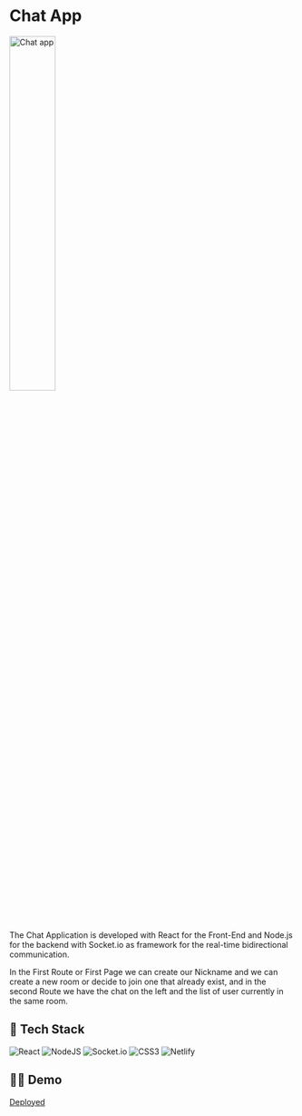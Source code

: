 # Chat App

<img src="https://res.cloudinary.com/mike88/image/upload/v1641469723/Chat_app_j26wuc.jpg" title="Chat app" alt="Chat app" width="40%"/>

The Chat Application is developed with React for the Front-End and Node.js for the backend with Socket.io as framework for the real-time bidirectional 
communication.

In the First Route or First Page we can create our Nickname and we can create a new room or decide to join one that already exist, and in the second Route we have the chat on the left and the list of user currently in the same room.



## 🥞 Tech Stack

![React](https://img.shields.io/badge/react-%2320232a.svg?style=for-the-badge&logo=react&logoColor=%2361DAFB)
![NodeJS](https://img.shields.io/badge/node.js-6DA55F?style=for-the-badge&logo=node.js&logoColor=white)
![Socket.io](https://img.shields.io/badge/Socket.io-black?style=for-the-badge&logo=socket.io&badgeColor=010101)
![CSS3](https://img.shields.io/badge/css3-%231572B6.svg?style=for-the-badge&logo=css3&logoColor=white)
![Netlify](https://img.shields.io/badge/netlify-%23000000.svg?style=for-the-badge&logo=netlify&logoColor=#00C7B7)




## 🚀🚀 Demo

<a href="https://mike-chat-app.netlify.app/">Deployed</a> 
